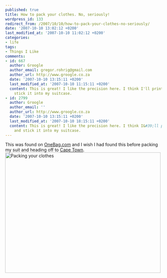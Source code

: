 ```yaml
---
published: true
title: How to pack your clothes. No, seriously!
wordpress_id: 133
redirect_from: /2007/10/10/how-to-pack-your-clothes-no-seriously/
date: '2007-10-10 13:02:12 +0200'
last_modified_at: '2007-10-10 11:02:12 +0200'
categories:
- life
tags:
- Things I Like
comments:
- id: 667
  author: Groogle
  author_email: gregor.rohrig@gmail.com
  author_url: http://www.groogle.co.za
  date: '2007-10-10 13:15:11 +0200'
  last_modified_at: '2007-10-10 11:15:11 +0200'
  content: This is great! I like the precision here. I think I'll print this out and
    stick it into my suitcase.
- id: 2799
  author: Groogle
  author_email: ''
  author_url: http://www.groogle.co.za
  date: '2007-10-10 13:15:11 +0200'
  last_modified_at: '2007-10-10 18:15:11 +0200'
  content: This is great! I like the precision here. I think I&#39;ll print this out
    and stick it into my suitcase.
---
```

This was found on <a href="http://www.onebag.com">OneBag.com</a> and I wish I had found this before packing my suit and heading off to <a href="/2007/10/05/hows-this-for-a-smoking-room/">Cape Town</a>.
<a href="http://www.flickr.com/photos/justinhartman/1532055460/" title="Photo Sharing"><img src="http://farm3.static.flickr.com/2087/1532055460_088437b1b7.jpg" width="500" height="386" alt="Packing your clothes" /></a>
